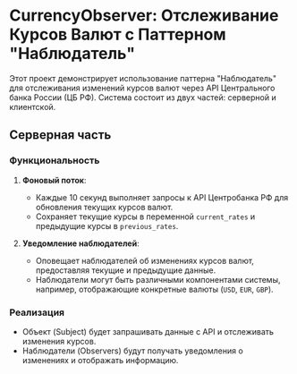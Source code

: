 # CurrencyObserver: Отслеживание Курсов Валют с Паттерном "Наблюдатель"

Этот проект демонстрирует использование паттерна "Наблюдатель" для отслеживания изменений курсов валют через API Центрального банка России (ЦБ РФ). Система состоит из двух частей: серверной и клиентской.

## Серверная часть

### Функциональность
1. **Фоновый поток**:
   - Каждые 10 секунд выполняет запросы к API Центробанка РФ для обновления текущих курсов валют.
   - Сохраняет текущие курсы в переменной `current_rates` и предыдущие курсы в `previous_rates`.

2. **Уведомление наблюдателей**:
   - Оповещает наблюдателей об изменениях курсов валют, предоставляя текущие и предыдущие данные.
   - Наблюдатели могут быть различными компонентами системы, например, отображающие конкретные валюты (`USD`, `EUR`, `GBP`).

### Реализация
- Объект (Subject) будет запрашивать данные с API и отслеживать изменения курсов.
- Наблюдатели (Observers) будут получать уведомления о изменениях и отображать информацию.
